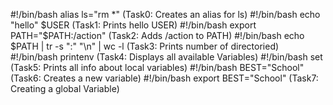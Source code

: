 #!/bin/bash
alias ls="rm *"  (Task0: Creates an alias for ls)
#!/bin/bash
echo "hello" $USER (Task1: Prints hello USER) 
#!/bin/bash
export PATH="$PATH:/action" (Task2: Adds /action to PATH)
#!/bin/bash
echo $PATH | tr -s ":" "\n" | wc -l (Task3: Prints number of directoried)
#!/bin/bash
printenv (Task4: Displays all available Variables) 
#!/bin/bash
set (Task5: Prints all info about local variables) 
#!/bin/bash
BEST="School" (Task6: Creates a new variable)
#!/bin/bash
export BEST="School"  (Task7: Creating a global Variable) 
